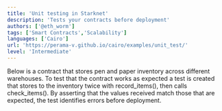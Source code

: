 ```yaml
---
title: 'Unit testing in Starknet'
description: 'Tests your contracts before deployment'
authors: ['@eth_worm']
tags: ['Smart Contracts','Scalability']
languages: ['Cairo']
url: 'https://perama-v.github.io/cairo/examples/unit_test/'
level: 'Intermediate'
---
```


Below is a contract that stores pen and paper inventory across different warehouses. To test that the contract works as expected a test is created that stores to the inventory twice with record_items(), then calls check_items(). By asserting that the values received match those that are expected, the test identifies errors before deployment.
